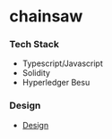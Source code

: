 # chainsaw


### Tech Stack

- Typescript/Javascript
- Solidity
- Hyperledger Besu


### Design


- [Design](https://www.figma.com/file/4NZ6kpEryti59lFASyvgyE/chainsaw?node-id=0%3A1&t=J58QPxwi3FyfBrhu-1)